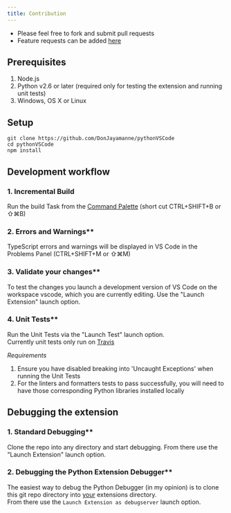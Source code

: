 ```yaml
---
title: Contribution
---
```


* Please feel free to fork and submit pull requests
* Feature requests can be added [here](https://github.com/DonJayamanne/pythonVSCode/issues/)

## Prerequisites
1. Node.js
2. Python v2.6 or later (required only for testing the extension and running unit tests)
3. Windows, OS X or Linux

## Setup
```
git clone https://github.com/DonJayamanne/pythonVSCode
cd pythonVSCode
npm install
```
## Development workflow
### 1. Incremental Build   
Run the build Task from the [Command Palette](https://code.visualstudio.com/docs/editor/tasks) (short cut CTRL+SHIFT+B or ⇧⌘B)

### 2. Errors and Warnings**   
TypeScript errors and warnings will be displayed in VS Code in the Problems Panel (CTRL+SHIFT+M or ⇧⌘M)

### 3. Validate your changes**  
To test the changes you launch a development version of VS Code on the workspace vscode, which you are currently editing.
Use the "Launch Extension" launch option.

### 4. Unit Tests**  
Run the Unit Tests via the "Launch Test" launch option.   
Currently unit tests only run on [Travis](https://travis-ci.org/DonJayamanne/pythonVSCode)

_Requirements_   
1. Ensure you have disabled breaking into 'Uncaught Exceptions' when running the Unit Tests   
2. For the linters and formatters tests to pass successfully, you will need to have those corresponding Python libraries installed locally   

## Debugging the extension
### 1. Standard Debugging**   
Clone the repo into any directory and start debugging.
From there use the "Launch Extension" launch option.   

### 2. Debugging the Python Extension Debugger**  
The easiest way to debug the Python Debugger (in my opinion) is to clone this git repo directory into [your](https://code.visualstudio.com/docs/extensions/install-extension#_your-extensions-folder) extensions directory.   
From there use the ```Launch Extension as debugserver``` launch option.

